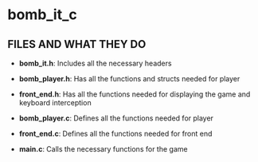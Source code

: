 # bomb_it_c

## FILES AND WHAT THEY DO

* **bomb_it.h**: Includes all the necessary headers
* **bomb_player.h**: Has all the functions and structs needed for player
* **front_end.h**: Has all the functions needed for displaying the game and keyboard interception

* **bomb_player.c**: Defines all the functions needed for player
* **front_end.c**: Defines all the functions needed for front end

* **main.c**: Calls the necessary functions for the game
